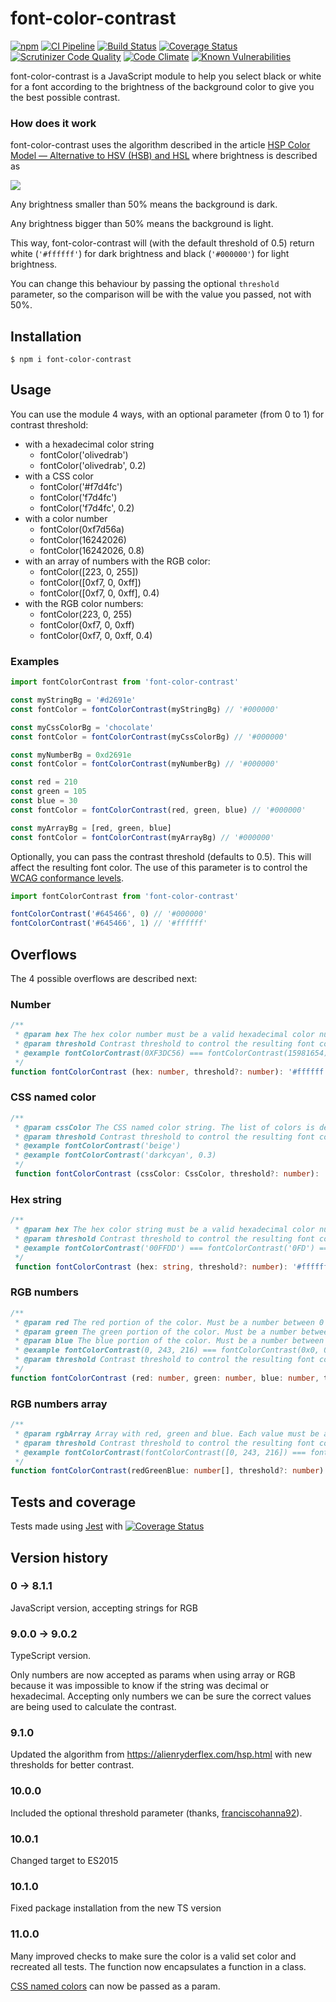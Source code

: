 # font-color-contrast

[![npm](https://img.shields.io/npm/v/font-color-contrast.svg)](https://www.npmjs.com/package/font-color-contrast)
[![CI Pipeline](https://github.com/russoedu/font-color-contrast/actions/workflows/main.yml/badge.svg)](https://github.com/russoedu/font-color-contrast/actions/workflows/main.yml)
[![Build Status](https://scrutinizer-ci.com/g/russoedu/font-color-contrast/badges/build.png?b=master)](https://scrutinizer-ci.com/g/russoedu/font-color-contrast/build-status/master)
[![Coverage Status](https://coveralls.io/repos/github/russoedu/font-color-contrast/badge.svg?branch=ts)](https://coveralls.io/github/russoedu/font-color-contrast?branch=ts)
[![Scrutinizer Code Quality](https://scrutinizer-ci.com/g/russoedu/font-color-contrast/badges/quality-score.png?b=master)](https://scrutinizer-ci.com/g/russoedu/font-color-contrast/?branch=master)
[![Code Climate](https://codeclimate.com/github/dwyl/esta/badges/gpa.svg)](https://codeclimate.com/github/russoedu/font-color-contrast)
[![Known Vulnerabilities](https://snyk.io/test/npm/font-color-contrast/badge.svg)](https://snyk.io/test/npm/font-color-contrast)

font-color-contrast is a JavaScript module to help you select black or white for a font according to the brightness of the background color to give you the best possible contrast.

### How does it work

font-color-contrast uses the algorithm described in the article [HSP Color Model — Alternative to HSV (HSB) and HSL](https://alienryderflex.com/hsp.html) where brightness is described as 

<p>
  <img src="https://render.githubusercontent.com/render/math?math=brightness=\sqrt{0.299 * red^2 %2B 0.587 * green^2 %2B 0.114 * blue^2}">
</p>

Any brightness smaller than 50% means the background is dark.

Any brightness bigger than 50% means the background is light.

This way, font-color-contrast will (with the default threshold of 0.5) return white (`'#ffffff'`) for dark brightness and black (`'#000000'`) for light brightness.

You can change this behaviour by passing the optional `threshold` parameter, so the comparison will be with the value you passed, not with 50%.


## Installation

    $ npm i font-color-contrast

## Usage

You can use the module 4 ways, with an optional parameter (from 0 to 1) for contrast threshold:
- with a hexadecimal color string
  - fontColor('olivedrab')
  - fontColor('olivedrab', 0.2)
- with a CSS color
  - fontColor('#f7d4fc')
  - fontColor('f7d4fc')
  - fontColor('f7d4fc', 0.2)
- with a color number
  - fontColor(0xf7d56a)
  - fontColor(16242026)
  - fontColor(16242026, 0.8)
- with an array of numbers with the RGB color:
  - fontColor([223, 0, 255])
  - fontColor([0xf7, 0, 0xff])
  - fontColor([0xf7, 0, 0xff], 0.4)
- with the RGB color numbers:
  - fontColor(223, 0, 255)
  - fontColor(0xf7, 0, 0xff)
  - fontColor(0xf7, 0, 0xff, 0.4)

### Examples
```Typescript
import fontColorContrast from 'font-color-contrast'

const myStringBg = '#d2691e'
const fontColor = fontColorContrast(myStringBg) // '#000000'

const myCssColorBg = 'chocolate'
const fontColor = fontColorContrast(myCssColorBg) // '#000000'

const myNumberBg = 0xd2691e
const fontColor = fontColorContrast(myNumberBg) // '#000000'

const red = 210
const green = 105
const blue = 30
const fontColor = fontColorContrast(red, green, blue) // '#000000'

const myArrayBg = [red, green, blue]
const fontColor = fontColorContrast(myArrayBg) // '#000000'

```

Optionally, you can pass the contrast threshold (defaults to 0.5). This will affect the resulting font color. The use of this parameter is to control the [WCAG conformance levels](https://www.w3.org/WAI/WCAG2A-Conformance).

 ```Typescript
import fontColorContrast from 'font-color-contrast'

fontColorContrast('#645466', 0) // '#000000'
fontColorContrast('#645466', 1) // '#ffffff'

```

## Overflows

The 4 possible overflows are described next:

### Number
```Typescript
/**
 * @param hex The hex color number must be a valid hexadecimal color number (<= 0xffffff).
 * @param threshold Contrast threshold to control the resulting font color, float values from 0 to 1. Default is 0.5.
 * @example fontColorContrast(0XF3DC56) === fontColorContrast(15981654)
 */
function fontColorContrast (hex: number, threshold?: number): '#ffffff' | '#000000'
```

### CSS named color
```Typescript
/**
 * @param cssColor The CSS named color string. The list of colors is defined as a TypeScript type to help the usage.
 * @param threshold Contrast threshold to control the resulting font color, float values from 0 to 1. Default is 0.5.
 * @example fontColorContrast('beige')
 * @example fontColorContrast('darkcyan', 0.3)
 */
 function fontColorContrast (cssColor: CssColor, threshold?: number): '#ffffff' | '#000000'
```

### Hex string
```Typescript
/**
 * @param hex The hex color string must be a valid hexadecimal color number to work correctly. Works with or without '#', with 3 or 6 color chars. Any other length or an invalid hex character will be ignored. A space is allowed between the hash symbol and the number.
 * @param threshold Contrast threshold to control the resulting font color, float values from 0 to 1. Default is 0.5.
 * @example fontColorContrast('00FFDD') === fontColorContrast('0FD') === fontColorContrast('#00FFDD') === fontColorContrast('#0FD') === fontColorContrast('# 00FFDD') === fontColorContrast('# 0FD')
 */
 function fontColorContrast (hex: string, threshold?: number): '#ffffff' | '#000000'
```

### RGB numbers
```Typescript
/**
 * @param red The red portion of the color. Must be a number between 0 and 255.
 * @param green The green portion of the color. Must be a number between 0 and 255.
 * @param blue The blue portion of the color. Must be a number between 0 and 255.
 * @example fontColorContrast(0, 243, 216) === fontColorContrast(0x0, 0xF3, 0xd8).
 * @param threshold Contrast threshold to control the resulting font color, float values from 0 to 1. Default is 0.5.
 */
function fontColorContrast (red: number, green: number, blue: number, threshold?: number): '#ffffff' | '#000000'
```

### RGB numbers array
```Typescript
/**
 * @param rgbArray Array with red, green and blue. Each value must be a number between 0 and 255.
 * @param threshold Contrast threshold to control the resulting font color, float values from 0 to 1. Default is 0.5.
 * @example fontColorContrast(fontColorContrast([0, 243, 216]) === fontColorContrast([0x0, 0xF3, 0xd8])
 */
function fontColorContrast(redGreenBlue: number[], threshold?: number): '#ffffff' | '#000000'
```

## Tests and coverage

Tests made using [Jest](https://jestjs.io/) with [![Coverage Status](https://coveralls.io/repos/github/russoedu/font-color-contrast/badge.svg?branch=ts)](https://coveralls.io/github/russoedu/font-color-contrast?branch=ts)

## Version history

### 0 -> 8.1.1
JavaScript version, accepting strings for RGB

### 9.0.0 -> 9.0.2
TypeScript version.

Only numbers are now accepted as params when using array or RGB because it was impossible to know if the string was decimal or hexadecimal. Accepting only numbers we can be sure the correct values are being used to calculate the contrast.

### 9.1.0
Updated the algorithm from https://alienryderflex.com/hsp.html with new thresholds for better contrast.

### 10.0.0
Included the optional threshold parameter (thanks, [franciscohanna92](https://github.com/franciscohanna92)).

### 10.0.1
Changed target to ES2015

### 10.1.0
Fixed package installation from the new TS version

### 11.0.0
Many improved checks to make sure the color is a valid set color and recreated all tests. The function now encapsulates a function in a class.

[CSS named colors](https://www.w3.org/wiki/CSS/Properties/color/keywords) can now be passed as a param.
